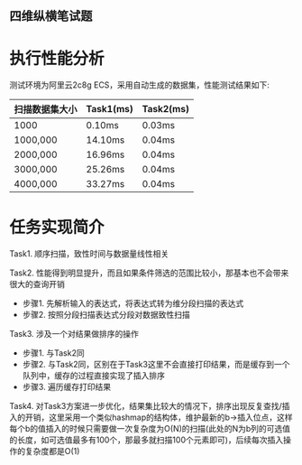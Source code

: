 四维纵横笔试题
---

# 执行性能分析

测试环境为阿里云2c8g ECS，采用自动生成的数据集，性能测试结果如下:

| 扫描数据集大小 |  Task1(ms) |Task2(ms)|
| ------------ |-------------|---------|
| 1000         |   0.10ms    | 0.03ms  |    
| 1000,000     |   14.10ms   | 0.04ms  |
| 2000,000     |   16.96ms   | 0.04ms  |
| 3000,000     |   25.26ms   | 0.04ms  |
| 4000,000     |   33.27ms   | 0.04ms |


# 任务实现简介

Task1. 顺序扫描，致性时间与数据量线性相关

Task2. 性能得到明显提升，而且如果条件筛选的范围比较小，那基本也不会带来很大的查询开销
* 步骤1. 先解析输入的表达式，将表达式转为维分段扫描的表达式
* 步骤2. 按照分段扫描表达式分段对数据致性扫描

Task3. 涉及一个对结果做排序的操作
* 步骤1. 与Task2同
* 步骤2. 与Task2同，区别在于Task3这里不会直接打印结果，而是缓存到一个队列中，缓存的过程直接实现了插入排序
* 步骤3. 遍历缓存打印结果

Task4. 对Task3方案进一步优化，结果集比较大的情况下，排序出现反复查找/插入的开销，这里采用一个类似hashmap的结构体，维护最新的b->插入位点，这样每个b的值插入的时候只需要做一次复杂度为O(N)的扫描(此处的N为b列的可选值的长度，如可选值最多有100个，那最多就扫描100个元素即可)，后续每次插入操作的复杂度都是O(1)